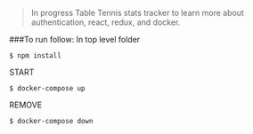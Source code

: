 > In progress Table Tennis stats tracker to learn more about authentication, react, redux, and docker.

###To run follow:
In top level folder
```
$ npm install
```
START
```
$ docker-compose up
```
REMOVE
```
$ docker-compose down
```
